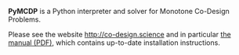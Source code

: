 <!--

<table>
<tr>
<td>Production server (EU)</td>
<td><a href="https://circleci.com/gh/AndreaCensi/mcdp/tree/inst00"><img src="https://circleci.com/gh/AndreaCensi/mcdp/tree/inst00.png?style=shield&amp;circle-token=f59172bb200232cffc45e43473c4eaf5c2b3e776"/></a>
</td>
</tr>
<tr>
<td>Master</td>
<td><a href="https://circleci.com/gh/AndreaCensi/mcdp/tree/master"><img src="https://circleci.com/gh/AndreaCensi/mcdp/tree/master.png?style=shield&amp;circle-token=f59172bb200232cffc45e43473c4eaf5c2b3e776"/></a>
</td>
</tr>
<tr>
<td>Development</td>
<td><a href="https://circleci.com/gh/AndreaCensi/mcdp/tree/devel"><img src="https://circleci.com/gh/AndreaCensi/mcdp/tree/devel.png?style=shield&amp;circle-token=f59172bb200232cffc45e43473c4eaf5c2b3e776"/></a>
</td>
</tr>
<tr>
<td>Daily</td>
<td><a href="https://circleci.com/gh/AndreaCensi/mcdp/tree/last"><img src="https://circleci.com/gh/AndreaCensi/mcdp/tree/last.png?style=shield&amp;circle-token=f59172bb200232cffc45e43473c4eaf5c2b3e776"/></a>
</td>
</tr>
</table> -->

**PyMCDP** is a Python interpreter and solver for Monotone Co-Design Problems.

Please see the website <http://co-design.science> and in particular [the manual (PDF)][manual], which contains up-to-date installation instructions.

[manual]: https://andreacensi.github.io/mcdp-manual/mcdp-manual.pdf

<!--
*Below, an example of a graphical representation of an MCDP (left)
along with the MCDPL snippet that describes it (right)*

<table>
 <tr>
 <td><img src="web/co-design.science/media/battery-out_expected3/battery_minimal-ndp_greenredsym.png" width="400px"/></td>
 <td><img src="web/co-design.science/media/battery-out_expected3/battery_minimal-syntax_pdf.png" width="300px"/>
 </td>
 </tr>
</table>


## Installation

The code has been tested on Ubuntu 14.04, Ubuntu 16.04, and OS X using Enthought Python distribution.


### Installing dependencies

On Ubuntu:

    $ sudo apt-get install python-numpy python-matplotlib python-yaml python-pip python-dev python-setproctitle python-psutil graphviz wkhtmltopdf git

For math support:

    $ sudo apt-get install nodejs npm
    $ sudo npm install MathJax-node jsdom

For printing to PDF, install Prince from https://www.princexml.com/download/.


### Option 1: Install using pip

Run this command:

    $ sudo pip install -U PyMCDP conftools quickapp decentlogs systemcmd

Note that if you omit the ``sudo``, modern Ubuntu 16 will install
correctly in the directory ``~/.local/``. In this case,
make sure you have ``~/.local/bin/`` in your ``PATH``.

### Option 2: Installation from source (preferred)

Clone the repo using:

    $ git clone https://github.com/AndreaCensi/mcdp.git

Jump into the directory:

	$ cd mcdp

Then install the main module:

    $ sudo python setup.py develop

Omit the sudo if you have already set up a virtual environment.


## wkhtmltopdf

If you get an error like "cannot connect to X server", try  [this solution](http://stackoverflow.com/a/34947479/334788).

## Getting started


#### Running the web interface

Run the command:

    $ mcdp-web

Then point your browser to the address <http://127.0.0.1:8080/>.


#### Solving Monotone Co-Design Problems

The program ``mcdp-solve`` is a solver.

    $ mcdp-solve -d <library> <model_name>  <functionality>

For example, to solve the MCDP specified in the file ``battery.mcdp`` in
the library ``src/mcdp_data/libraries/examples/example-battery.mcdplib``, use:

    $ mcdp-solve -d src/mcdp_data/libraries/examples/example-battery.mcdplib battery "<1 hour, 0.1 kg, 1 W>"

The expected output is:

    ...
    Minimal resources needed: mass = ↑{0.039404 kg}

This is the case of unreasonable demands (1 kg of extra payload):

    $ mcdp-solve -d src/mcdp_data/libraries/examples/example-battery.mcdplib battery "<1 hour, 1.0 kg, 1 W>"

This is the expected output:

    Minimal resources needed: mass = ↑{+∞ kg}

#### Visualization of Co-Design Problems

The programs ``mcdp-plot`` will parse and plot the MCDP in a variety of representations.

    $ mcdp-plot  -d <library> <model name>

For example, the command

    $ mcdp-plot  -d src/mcdp_data/libraries/examples/example-battery.mcdplib battery

will produce these graphs:

<table>
    <tr>
        <td>Syntax highlighting</td>
        <td><a href="web/co-design.science/media/battery-out_expected3/battery-syntax_pdf.png">
            <img src="web/co-design.science/media/battery-out_expected3/battery-syntax_pdf.png" height="500px"/>
            </a>
        </td>
    </tr>
    <tr><td>Verbose graph</td><td><a href="web/co-design.science/media/battery-out_expected3/battery-ndp_graph_enclosed_LR.png"><img src="web/co-design.science/media/battery-out_expected3/battery-ndp_graph_enclosed_LR.png"/></a></td></tr>
    <tr><td>Tree representation</td><td><img src="web/co-design.science/media/battery-out_expected3/battery-dp_graph_tree.png"/></td></tr>
    </tr>
</table>


<h2>Visualization of the solution</h2>

To solve an MCDP, one constructs a chain of antichains in the product poset of resources.

The animations below show the sequence of antichains being
constructed to solve two variations of the same problem.

(Whether the problem statement describes an MCDP is
absolutely not obvious using the formula representation;  it becomes obvious when writing the problem as a graph
of monotone problems.)

<table>
    <tr><td colspan="2">
        <img src="web/co-design.science/media/animations/model.png" width="500px"/>
    </td></tr>
    <tr>
     <td><img src="web/co-design.science/media/animations/plusinvnat2-nat4-problem.png" width="300px"/></td>
     <td><img src="web/co-design.science/media/animations/plusinvnat2-nat10-problem.png" width="300px"/>
     </td>
     </tr>
     <tr>
     <td><img src="web/co-design.science/media/animations/plusinvnat2-nat4.gif" width="300px"/></td>
     <td><img src="web/co-design.science/media/animations/plusinvnat2-nat10.gif" width="300px"/></td>
     </tr>
     <tr>
     <td colspan="2"><img src="web/co-design.science/media/animations/legend.png" width="500px"/></td>
     </tr>
</table>

<h2>More information</h2>

For more information, please see <http://co-design.science>. -->

